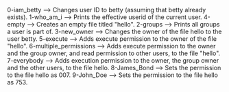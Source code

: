 0-iam_betty --> Changes user ID to betty (assuming that betty already exists).
1-who_am_i --> Prints the effective userid of the current user.
4-empty --> Creates an empty file titled "hello".
2-groups --> Prints all groups a user is part of.
3-new_owner --> Changes the owner of the file hello to the user betty.
5-execute --> Adds execute permission to the owner of the file "hello".
6-multiple_permissions --> Adds execute permission to the owner and the group owner, and read permission to other users, to the file "hello".
7-everybody --> Adds execution permission to the owner, the group owner and the other users, to the file hello.
8-James_Bond --> Sets the permission to the file hello as 007.
9-John_Doe --> Sets the permission to the file hello as 753.